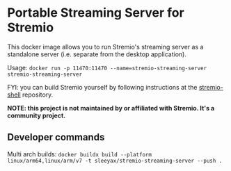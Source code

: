 # Portable Streaming Server for Stremio
This docker image allows you to run Stremio's streaming server as a standalone server (i.e. separate from the desktop application).

Usage: `docker run -p 11470:11470 --name=stremio-streaming-server stremio-streaming-server`

FYI: you can build Stremio yourself by following instructions at the [stremio-shell](https://github.com/Stremio/stremio-shell/) repository.

**NOTE: this project is not maintained by or affiliated with Stremio. It's a community project.**

## Developer commands
Multi arch builds: `docker buildx build --platform linux/arm64,linux/arm/v7 -t sleeyax/stremio-streaming-server --push .`